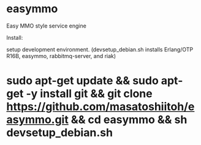 easymmo
=======

Easy MMO style service engine


Install:

setup development environment.
(devsetup_debian.sh installs Erlang/OTP R16B, easymmo, rabbitmq-server, and riak)

# sudo apt-get update && sudo apt-get -y install git && git clone https://github.com/masatoshiitoh/easymmo.git && cd easymmo && sh devsetup_debian.sh

